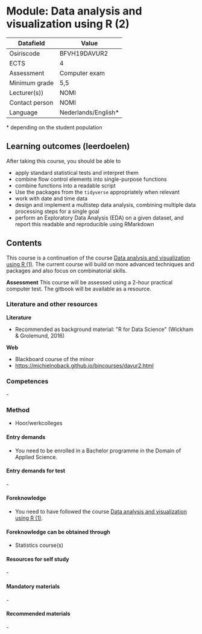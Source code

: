 # Module: Data analysis and visualization using R (2)

| Datafield  | Value |
| ------------- | ------------- |
| Osiriscode  | BFVH19DAVUR2  |
| ECTS  | 4 |
| Assessment  | Computer exam |
| Minimum grade  | 5,5 |
| Lecturer(s))  | NOMI |
| Contact person  | NOMI |
| Language  | Nederlands/English* |
\* depending on the student population

## Learning outcomes (leerdoelen)

After taking this course, you should be able to

- apply standard statistical tests and interpret them
- combine flow control elements into single-purpose functions
- combine functions into a readable script
- Use the packages from the `tidyverse` appropriately when relevant
- work with date and time data
- design and implement a multistep data analysis, combining multiple data processing steps for a single goal
- perform an Exploratory Data Analysis (EDA) on a given dataset, and report this readable and reproducible using RMarkdown 

## Contents

This course is a continuation of the course [Data analysis and visualization using R (1)](../minor_bioinformatics-01/davur1.md). The current course will build on more advanced techniques and packages and also focus on combinatorial skills.

**Assessment**
This course will be assessed using a 2-hour practical computer test. The gitbook will be available as a resource.

### Literature and other resources

**Literature**  
- Recommended as background material: "R for Data Science" (Wickham &amp; Grolemund, 2016)

**Web**
- Blackboard course of the minor
- https://michielnoback.github.io/bincourses/davur2.html

### Competences
\- 

### Method  
- Hoor/werkcolleges

#### Entry demands 
- You need to be enrolled in a Bachelor programme in the Domain of Applied Science. 

#### Entry demands for test
\- 

#### Foreknowledge
- You need to have followed the course [Data analysis and visualization using R (1)](../minor_bioinformatics-01/davur1.md).

#### Foreknowledge can be obtained through
- Statistics course(s)

#### Resources for self study
\-

#### Mandatory materials
\-

#### Recommended materials
\-



